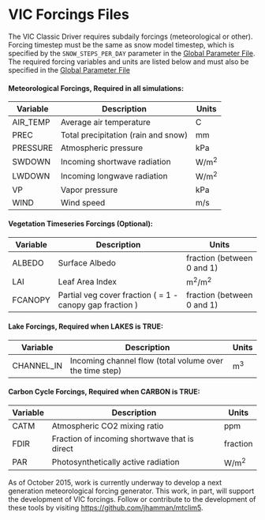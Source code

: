 # VIC Forcings Files

The VIC Classic Driver requires subdaily forcings (meteorological or other). Forcing timestep must be the same as snow model timestep, which is specified by the `SNOW_STEPS_PER_DAY` parameter in the [Global Parameter File](GlobalParam.md). The required forcing variables and units are listed below and must also be specified in the [Global Parameter File](GlobalParam.md)

#### Meteorological Forcings, Required in all simulations:

| Variable   | Description                         | Units           |
|------------|-------------------------------------|---------------- |
| AIR_TEMP   | Average air temperature             | C               |
| PREC       | Total precipitation (rain and snow) | mm              |
| PRESSURE   | Atmospheric pressure                | kPa             |
| SWDOWN     | Incoming shortwave radiation        | W/m<sup>2</sup> |
| LWDOWN     | Incoming longwave radiation         | W/m<sup>2</sup> |
| VP         | Vapor pressure                      | kPa             |
| WIND       | Wind speed                          | m/s             |

#### Vegetation Timeseries Forcings (Optional):

| Variable   | Description                                              | Units                       |
|------------|----------------------------------------------------------|---------------------------- |
| ALBEDO     | Surface Albedo                                           | fraction (between 0 and 1)  |
| LAI        | Leaf Area Index                                          | m<sup>2</sup>/m<sup>2</sup> |
| FCANOPY    | Partial veg cover fraction ( = 1 - canopy gap fraction ) | fraction (between 0 and 1)  |

#### Lake Forcings, Required when LAKES is TRUE:

| Variable   | Description                                              | Units           |
|------------|----------------------------------------------------------|---------------- |
| CHANNEL_IN | Incoming channel flow (total volume over the time step)  | m<sup>3</sup>   |

#### Carbon Cycle Forcings, Required when CARBON is TRUE:

| Variable   | Description                                   | Units           |
|------------|-----------------------------------------------|---------------- |
| CATM       | Atmospheric CO2 mixing ratio                  | ppm             |
| FDIR       | Fraction of incoming shortwave that is direct | fraction        |
| PAR        | Photosynthetically active radiation           | W/m<sup>2</sup> |

As of October 2015, work is currently underway to develop a next generation meteorological forcing generator. This work, in part, will support the development of VIC forcings.  Follow or contribute to the development of these tools by visiting https://github.com/jhamman/mtclim5.
